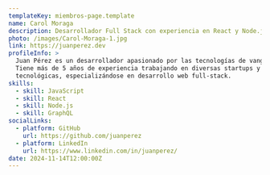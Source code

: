 ```yaml
---
templateKey: miembros-page.template
name: Carol Moraga
description: Desarrollador Full Stack con experiencia en React y Node.js.
photo: /images/Carol-Moraga-1.jpg
link: https://juanperez.dev
profileInfo: >
  Juan Pérez es un desarrollador apasionado por las tecnologías de vanguardia.
  Tiene más de 5 años de experiencia trabajando en diversas startups y empresas
  tecnológicas, especializándose en desarrollo web full-stack.
skills:
  - skill: JavaScript
  - skill: React
  - skill: Node.js
  - skill: GraphQL
socialLinks:
  - platform: GitHub
    url: https://github.com/juanperez
  - platform: LinkedIn
    url: https://www.linkedin.com/in/juanperez/
date: 2024-11-14T12:00:00Z
---
```

